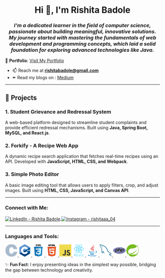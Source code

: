 <h1 align="center">Hi 👋, I'm Rishita Badole</h1>
<h3 align="center">
  <em>
    I'm a dedicated learner in the field of computer science, passionate about building meaningful, innovative solutions. My journey started with mastering the fundamentals of web development and programming concepts, which laid a solid foundation for exploring advanced technologies like Java.
  </em>
</h3>


🌟 **Portfolio**: [Visit My Portfolio](https://luminous-moxie-7b5c3d.netlify.app/)  

- 📫 Reach me at **rishitabadole@gmail.com**
- ✒ Read my blogs on : [Medium](https://medium.com/@rishitabadole)

---

## 🚀 Projects  
### **1. Student Grievance and Redressal System**  
A web-based platform designed to streamline student complaints and provide efficient redressal mechanisms. Built using **Java, Spring Boot, MySQL, and React.js**.  

### **2. Forkify - A Recipe Web App**  
A dynamic recipe search application that fetches real-time recipes using an API. Developed with **JavaScript, HTML, CSS, and Webpack**.  

### **3. Simple Photo Editor**  
A basic image editing tool that allows users to apply filters, crop, and adjust images. Built using **HTML, CSS, JavaScript, and Canvas API**.  

---

<h3 align="left">Connect with Me:</h3>
<p align="left">
  <a href="https://linkedin.com/in/rishita-badole" target="_blank">
    <img align="center" src="https://raw.githubusercontent.com/rahuldkjain/github-profile-readme-generator/master/src/images/icons/Social/linked-in-alt.svg" alt="LinkedIn - Rishita Badole" height="30" width="40" />
  </a>
  <a href="https://instagram.com/rishitaaa_04" target="_blank">
    <img align="center" src="https://raw.githubusercontent.com/rahuldkjain/github-profile-readme-generator/master/src/images/icons/Social/instagram.svg" alt="Instagram - rishitaaa_04" height="30" width="40" />
  </a>
</p>

---

<h3 align="left">Languages and Tools:</h3>
<p align="left">
  <a href="https://www.cprogramming.com/" target="_blank" rel="noreferrer">
    <img src="https://raw.githubusercontent.com/devicons/devicon/master/icons/c/c-original.svg" alt="C" width="40" height="40" />
  </a>
  <a href="https://www.w3schools.com/cpp/" target="_blank" rel="noreferrer">
    <img src="https://raw.githubusercontent.com/devicons/devicon/master/icons/cplusplus/cplusplus-original.svg" alt="C++" width="40" height="40" />
  </a>
  <a href="https://www.w3schools.com/css/" target="_blank" rel="noreferrer">
    <img src="https://raw.githubusercontent.com/devicons/devicon/master/icons/css3/css3-original-wordmark.svg" alt="CSS3" width="40" height="40" />
  </a>
  <a href="https://www.w3.org/html/" target="_blank" rel="noreferrer">
    <img src="https://raw.githubusercontent.com/devicons/devicon/master/icons/html5/html5-original-wordmark.svg" alt="HTML5" width="40" height="40" />
  </a>
  <a href="https://developer.mozilla.org/en-US/docs/Web/JavaScript" target="_blank" rel="noreferrer">
    <img src="https://raw.githubusercontent.com/devicons/devicon/master/icons/javascript/javascript-original.svg" alt="JavaScript" width="40" height="40" />
  </a>
  <a href="https://reactjs.org/" target="_blank" rel="noreferrer">
    <img src="https://raw.githubusercontent.com/devicons/devicon/master/icons/react/react-original-wordmark.svg" alt="React" width="40" height="40" />
  </a>
  <a href="https://www.java.com" target="_blank" rel="noreferrer">
    <img src="https://raw.githubusercontent.com/devicons/devicon/master/icons/java/java-original.svg" alt="Java" width="40" height="40" />
  </a>
  <a href="https://www.mysql.com" target="_blank" rel="noreferrer">
    <img src="https://raw.githubusercontent.com/devicons/devicon/master/icons/mysql/mysql-original.svg" alt="MySQL" width="40" height="40" />
  </a>
  <a href="https://www.php.net" target="_blank" rel="noreferrer">
    <img src="https://raw.githubusercontent.com/devicons/devicon/master/icons/php/php-original.svg" alt="PHP" width="40" height="40" />
  </a>
  <a href="https://spring.io" target="_blank" rel="noreferrer">
    <img src="https://raw.githubusercontent.com/devicons/devicon/master/icons/spring/spring-original.svg" alt="Spring" width="40" height="40" />
  </a>
</p>

✨ **Fun Fact**: I enjoy presenting ideas in the simplest way possible, bridging the gap between technology and creativity.
